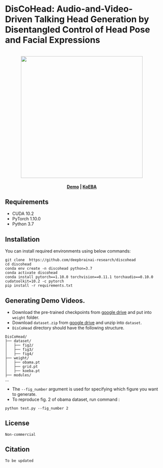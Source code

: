 # DisCoHead: Audio-and-Video-Driven Talking Head Generation by Disentangled Control of Head Pose and Facial Expressions



<p align="center">
    <br>
    <img src="https://assets.website-files.com/6392a785ccd80ebf6f060fbe/6392a7df8df82ba809d50347_Logo_Home.svg" width="400"/>
    <br>
<p>




<h4 align="center">
    <p>
        <a href="https://deepbrainai-research.github.io/discohead">Demo</a> | 
        <a href="https://github.com/deepbrainai-research/koeba">KoEBA</a> 
    <p>
</h4>


## Requirements
- CUDA 10.2
- PyTorch 1.10.0
- Python 3.7

## Installation
You can install required environments using below commands:
```
git clone  https://github.com/deepbrainai-research/discohead
cd discohead
conda env create -n discohead python=3.7
conda activate discohead
conda install pytorch==1.10.0 torchvision==0.11.1 torchaudio==0.10.0 cudatoolkit=10.2 -c pytorch
pip install -r requirements.txt
```

## Generating Demo Videos.

- Download the pre-trained checkpoints from [google drive](https://drive.google.com/drive/folders/1JOWwCVF8v2yNJ_n6a4BsaXuZZFKGo4je?usp=sharing) and put into `weight` folder.
- Download `dataset.zip` from [google drive](https://drive.google.com/drive/folders/1JOWwCVF8v2yNJ_n6a4BsaXuZZFKGo4je?usp=sharing) and unzip into `dataset`. 
- `DisCoHead` directory should have the following structure.
```
DisCoHead/
├── dataset/
│   ├── fig2/
│   ├── fig3/
│   ├── fig4/
├── weight/
│   ├── obama.pt
│   ├── grid.pt
│   ├── koeba.pt
├── modules/
‥‥
```
- The `--fig_number` argument is used for specifying which figure you want to generate.
- To reproduce fig. 2 of obama dataset, run command :
```
python test.py --fig_number 2
```

## License
```plain
Non-commercial
```
    
   
## Citation 

```plain
To be updated
```
